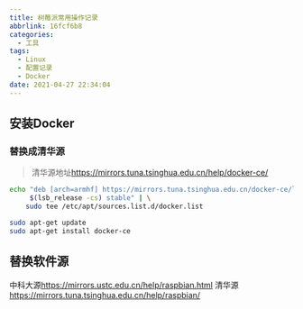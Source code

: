 ```yaml
---
title: 树莓派常用操作记录
abbrlink: 16fcf6b8
categories:
  - 工具
tags:
  - Linux
  - 配置记录
  - Docker
date: 2021-04-27 22:34:04
---
```


## 安装Docker

### 替换成清华源

> 清华源地址<https://mirrors.tuna.tsinghua.edu.cn/help/docker-ce/>

```bash
echo "deb [arch=armhf] https://mirrors.tuna.tsinghua.edu.cn/docker-ce/linux/debian \
     $(lsb_release -cs) stable" | \
    sudo tee /etc/apt/sources.list.d/docker.list
```

```bash
sudo apt-get update
sudo apt-get install docker-ce
```

## 替换软件源

中科大源<https://mirrors.ustc.edu.cn/help/raspbian.html>
清华源<https://mirrors.tuna.tsinghua.edu.cn/help/raspbian/>
